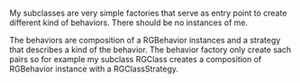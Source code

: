 My subclasses are very simple factories that serve as entry point to create different kind of behaviors. There should be no instances of me.

The behaviors are composition of a RGBehavior instances and a strategy that describes a kind of the behavior. The behavior factory only create sach pairs so for example my subclass RGClass creates a composition of RGBehavior instance with a RGClassStrategy. 
